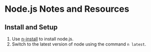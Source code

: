 # Node.js Notes and Resources

## Install and Setup

1. Use [n-install](https://github.com/mklement0/n-install) to install node.js.
1. Switch to the latest version of node using the command `n latest`.
